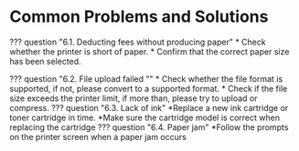 # Common Problems and Solutions

??? question "6.1. Deducting fees without producing paper"
    * Check whether the printer is short of paper. 
    * Confirm that the correct paper size has been selected. 

??? question "6.2. File upload failed ""
    * Check whether the file format is supported, if not, please convert to a supported format. 
    * Check if the file size exceeds the printer limit, if more than, please try to upload or compress. 
??? question "6.3. Lack of ink" 
    *Replace a new ink cartridge or toner cartridge in time. 
    *Make sure the cartridge model is correct when replacing the cartridge 
??? question "6.4. Paper jam" 
    *Follow the prompts on the printer screen when a paper jam occurs 
